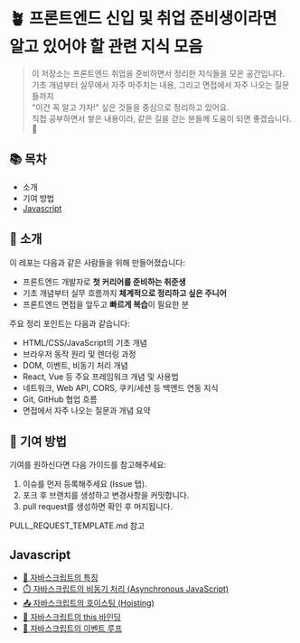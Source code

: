# 🪴 프론트엔드 신입 및 취업 준비생이라면 알고 있어야 할 관련 지식 모음

> 이 저장소는 프론트엔드 취업을 준비하면서 정리한 지식들을 모은 공간입니다.  
> 기초 개념부터 실무에서 자주 마주치는 내용, 그리고 면접에서 자주 나오는 질문들까지  
> "이건 꼭 알고 가자!" 싶은 것들을 중심으로 정리하고 있어요.  
> 직접 공부하면서 쌓은 내용이라, 같은 길을 걷는 분들께 도움이 되면 좋겠습니다. 🙌

## 📚 목차

- 소개
- 기여 방법
- [Javascript](#javascript)

## 👋 소개

이 레포는 다음과 같은 사람들을 위해 만들어졌습니다:

- 프론트엔드 개발자로 **첫 커리어를 준비하는 취준생**
- 기초 개념부터 실무 흐름까지 **체계적으로 정리하고 싶은 주니어**
- 프론트엔드 면접을 앞두고 **빠르게 복습**이 필요한 분

주요 정리 포인트는 다음과 같습니다:

- HTML/CSS/JavaScript의 기초 개념
- 브라우저 동작 원리 및 렌더링 과정
- DOM, 이벤트, 비동기 처리 개념
- React, Vue 등 주요 프레임워크 개념 및 사용법
- 네트워크, Web API, CORS, 쿠키/세션 등 백엔드 연동 지식
- Git, GitHub 협업 흐름
- 면접에서 자주 나오는 질문과 개념 요약

## 🤝 기여 방법

기여를 원하신다면 다음 가이드를 참고해주세요:

1. 이슈를 먼저 등록해주세요 (Issue 탭).
2. 포크 후 브랜치를 생성하고 변경사항을 커밋합니다.
3. pull request를 생성하면 확인 후 머지됩니다.

PULL_REQUEST_TEMPLATE.md 참고

## Javascript

- [📌 자바스크립트의 특징](Note/javascript/characteristics.md)
- [⏱️ 자바스크립트의 비동기 처리 (Asynchronous JavaScript)](Note/javascript/async.md)
- [📤 자바스크립트의 호이스팅 (Hoisting)](Note/javascript/hoisting.md)
- [🔗 자바스크립트의 this 바인딩](Note/javascript/this-binding.md)
- [🎃 자바스크립트의 이벤트 루프](Note/javascript/eventLoop.md)
